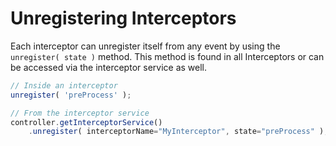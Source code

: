 # Unregistering Interceptors

Each interceptor can unregister itself from any event by using the `unregister( state )` method. This method is found in all Interceptors or can be accessed via the interceptor service as well.

```javascript
// Inside an interceptor
unregister( 'preProcess' );

// From the interceptor service
controller.getInterceptorService()
    .unregister( interceptorName="MyInterceptor", state="preProcess" );
```

